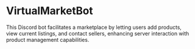 # VirtualMarketBot
This Discord bot facilitates a marketplace by letting users add products, view current listings, and contact sellers, enhancing server interaction with product management capabilities.
